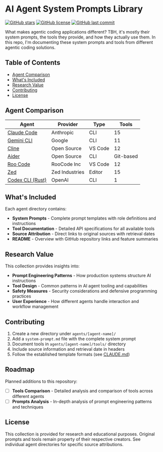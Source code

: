 # AI Agent System Prompts Library

[![GitHub stars](https://img.shields.io/github/stars/tallesborges/agentic-system-prompts?style=flat-square)](https://github.com/tallesborges/agentic-system-prompts/stargazers)
[![GitHub license](https://img.shields.io/github/license/tallesborges/agentic-system-prompts?style=flat-square)](https://github.com/tallesborges/agentic-system-prompts/blob/main/LICENSE)
[![GitHub last commit](https://img.shields.io/github/last-commit/tallesborges/agentic-system-prompts?style=flat-square)](https://github.com/tallesborges/agentic-system-prompts/commits/main)

What makes agentic coding applications different? TBH, it's mostly their system prompts, the tools they provide, and how they actually use them. In this repo, I'm documenting these system prompts and tools from different agentic coding solutions.

## Table of Contents

- [Agent Comparison](#agent-comparison)
- [What's Included](#whats-included)
- [Research Value](#research-value)
- [Contributing](#contributing)
- [License](#license)

## Agent Comparison

| Agent | Provider | Type | Tools |
|-------|----------|------|-------|
| [Claude Code](./agents/claude-code/) | Anthropic | CLI | 15 |
| [Gemini CLI](./agents/gemini-cli/) | Google | CLI | 11 |
| [Cline](./agents/cline/) | Open Source | VS Code | 12 |
| [Aider](./agents/aider/) | Open Source | CLI | Git-based |
| [Roo Code](./agents/roo-code/) | RooCode Inc | VS Code | 12 |
| [Zed](./agents/zed/) | Zed Industries | Editor | 15 |
| [Codex CLI (Rust)](./agents/codex-rs/) | OpenAI | CLI | 1 |

## What's Included

Each agent directory contains:
- **System Prompts** - Complete prompt templates with role definitions and instructions
- **Tool Documentation** - Detailed API specifications for all available tools
- **Source Attribution** - Direct links to original sources with retrieval dates
- **README** - Overview with GitHub repository links and feature summaries

## Research Value

This collection provides insights into:
- **Prompt Engineering Patterns** - How production systems structure AI instructions
- **Tool Design** - Common patterns in AI agent tooling and capabilities
- **Safety Measures** - Security considerations and defensive programming practices
- **User Experience** - How different agents handle interaction and workflow management

## Contributing

1. Create a new directory under `agents/[agent-name]/`
2. Add a `system-prompt.md` file with the complete system prompt
3. Document tools in `agents/[agent-name]/tools/` directory
4. Include source information and retrieval date in headers
5. Follow the established template formats (see [CLAUDE.md](./CLAUDE.md))

## Roadmap

Planned additions to this repository:

- [ ] **Tools Comparison** - Detailed analysis and comparison of tools across different agents
- [ ] **Prompts Analysis** - In-depth analysis of prompt engineering patterns and techniques

## License

This collection is provided for research and educational purposes. Original prompts and tools remain property of their respective creators. See individual agent directories for specific source attributions.
